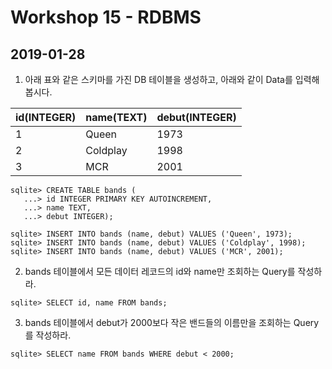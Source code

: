 # Workshop 15 - RDBMS

## 2019-01-28

1. 아래 표와 같은 스키마를 가진 DB 테이블을 생성하고, 아래와 같이 Data를 입력해봅시다.

| id(INTEGER) | name(TEXT) | debut(INTEGER) |
| ----------- | ---------- | -------------- |
| 1           | Queen      | 1973           |
| 2           | Coldplay   | 1998           |
| 3           | MCR        | 2001           |

```sqlite
sqlite> CREATE TABLE bands (
   ...> id INTEGER PRIMARY KEY AUTOINCREMENT,
   ...> name TEXT,
   ...> debut INTEGER);
   
sqlite> INSERT INTO bands (name, debut) VALUES ('Queen', 1973);
sqlite> INSERT INTO bands (name, debut) VALUES ('Coldplay', 1998);
sqlite> INSERT INTO bands (name, debut) VALUES ('MCR', 2001);
```



2. bands 테이블에서 모든 데이터 레코드의 id와 name만 조회하는 Query를 작성하라.

```sqlite
sqlite> SELECT id, name FROM bands;
```



3. bands 테이블에서 debut가 2000보다 작은 밴드들의 이름만을 조회하는 Query를 작성하라.

```sqlite
sqlite> SELECT name FROM bands WHERE debut < 2000;
```

